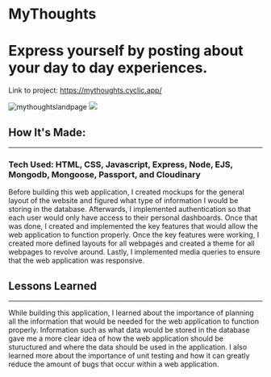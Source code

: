 ﻿# MyThoughts
 
<h1>Express yourself by posting about your day to day experiences.</h2>

<span>Link to project: https://mythoughts.cyclic.app/</span>

![mythoughtslandpage](https://user-images.githubusercontent.com/73978386/197251922-5785a00b-b2ae-45f0-b73b-0a1550ab9565.png)
![](/public/img/mythoughtslandingpage.png)

<h2>How It's Made:</h2>

<hr>
 
<h3>Tech Used: HTML, CSS, Javascript, Express, Node, EJS, Mongodb, Mongoose, Passport, and Cloudinary</h3>

<p>Before building this web application, I created mockups for the general layout of the website and figured what type of information I would be storing in the database. Afterwards, I implemented authentication so that each user would only have access to their personal dashboards. Once that was done, I created and implemented the key features that would allow the web application to function properly. Once the key features were working, I created more defined layouts for all webpages and created a theme for all webpages to revolve around. Lastly, I implemented media queries to ensure that the web application was responsive.</p>

<!-- <h2>Optimizations</h2>

<hr>

<p>While building this application, I learned about the importance of planning all the information that would be needed for the web application to function properly. Information such as what data will be stored in the database gave me a more clear idea of how the web application should be stuructured and where the data should be used in the application. I also learned more about the importance of unit testing and how it can greatly reduce the amount of bugs that occur within a web application.</p> -->

<h2>Lessons Learned</h2>

<hr>

<p>While building this application, I learned about the importance of planning all the information that would be needed for the web application to function properly. Information such as what data would be stored in the database gave me a more clear idea of how the web application should be stuructured and where the data should be used in the application. I also learned more about the importance of unit testing and how it can greatly reduce the amount of bugs that occur within a web application.</p>


